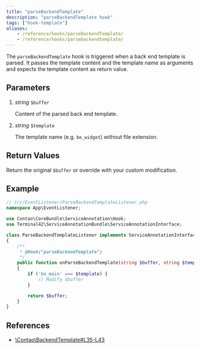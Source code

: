 ```yaml
---
title: "parseBackendTemplate"
description: "parseBackendTemplate hook"
tags: ["hook-template"]
aliases:
    - /reference/hooks/parseBackendTemplate/
    - /reference/hooks/parsebackendtemplate/
---
```



The `parseBackendTemplate` hook is triggered when a back end template is parsed.
It passes the template content and the template name as arguments and expects
the template content as return value.


## Parameters

1. *string* `$buffer`

    Content of the parsed back end template.

2. *string* `$template`

    The template name (e.g. `be_widget`) without file extension.


## Return Values

Return the original `$buffer` or override with your custom modification.


## Example

```php
// src/EventListener/ParseBackendTemplateListener.php
namespace App\EventListener;

use Contao\CoreBundle\ServiceAnnotation\Hook;
use Terminal42\ServiceAnnotationBundle\ServiceAnnotationInterface;

class ParseBackendTemplateListener implements ServiceAnnotationInterface
{
    /**
     * @Hook("parseBackendTemplate")
     */
    public function onParseBackendTemplate(string $buffer, string $template): string
    {
        if ('be_main' === $template) {
            // Modify $buffer
        }

        return $buffer;
    }
}
```


## References

* [\Contao\BackendTemplate#L35-L43](https://github.com/contao/contao/blob/4.7.6/core-bundle/src/Resources/contao/classes/BackendTemplate.php#L35-L43)
